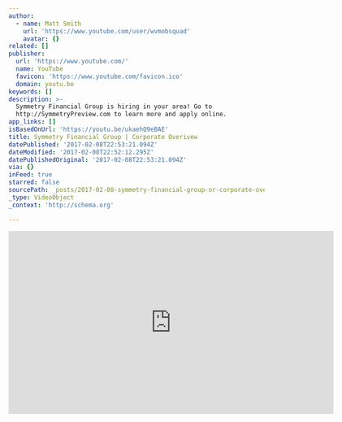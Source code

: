 ```yaml
---
author:
  - name: Matt Smith
    url: 'https://www.youtube.com/user/wvmobsquad'
    avatar: {}
related: []
publisher:
  url: 'https://www.youtube.com/'
  name: YouTube
  favicon: 'https://www.youtube.com/favicon.ico'
  domain: youtu.be
keywords: []
description: >-
  Symmetry Financial Group is hiring in your area! Go to
  http://SymmetryPreview.com to learn more and apply online.
app_links: []
isBasedOnUrl: 'https://youtu.be/ukaehQ9eBAE'
title: Symmetry Financial Group | Corporate Overivew
datePublished: '2017-02-08T22:53:21.094Z'
dateModified: '2017-02-08T22:52:12.295Z'
datePublishedOriginal: '2017-02-08T22:53:21.094Z'
via: {}
inFeed: true
starred: false
sourcePath: _posts/2017-02-08-symmetry-financial-group-or-corporate-overivew.md
_type: VideoObject
_context: 'http://schema.org'

---
```

<iframe src="https://cdn.embedly.com/widgets/media.html?src=https%3A%2F%2Fwww.youtube.com%2Fembed%2FukaehQ9eBAE%3Ffeature%3Doembed&amp;url=http%3A%2F%2Fwww.youtube.com%2Fwatch%3Fv%3DukaehQ9eBAE&amp;image=https%3A%2F%2Fi.ytimg.com%2Fvi%2FukaehQ9eBAE%2Fhqdefault.jpg&amp;key=b7d04c9b404c499eba89ee7072e1c4f7&amp;type=text%2Fhtml&amp;schema=youtube" width="640" height="360" scrolling="no" frameborder="0" allowfullscreen="" style=""></iframe>